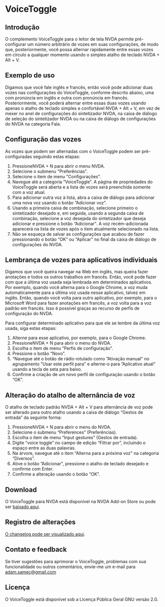 # VoiceToggle

## Introdução

O complemento VoiceToggle para o leitor de tela NVDA permite pré-configurar um número arbitrário de vozes em suas configurações, de modo que, posteriormente, você possa alternar rapidamente entre essas vozes em círculo a qualquer momento usando o simples atalho de teclado NVDA + Alt + V.

## Exemplo de uso

Digamos que você fale inglês e francês, então você pode adicionar duas vozes nas configurações do VoiceToggle, conforme descrito abaixo, uma com pronúncia em inglês e outra com pronúncia em francês. Posteriormente, você poderá alternar entre essas duas vozes usando apenas o atalho de teclado simples e confortável NVDA + Alt + V, em vez de mexer no anel de configurações do sintetizador NVDA, na caixa de diálogo de seleção do sintetizador NVDA ou na caixa de diálogo de configurações do NVDA na categoria Fala.

## Configuração das vozes

As vozes que podem ser alternadas com o VoiceToggle podem ser pré-configuradas seguindo estas etapas:

1. PressioneNVDA + N para abrir o menu NVDA.
2. Selecione o submenu "Preferências".
3. Selecione o item de menu "Configurações".
4. Navegue até a categoria “VoiceToggle”. A página de propriedades do VoiceToggle será aberta e a lista de vozes será preenchida somente com a voz atual.
5. Para adicionar outra voz à lista, abra a caixa de diálogo para adicionar uma nova voz usando o botão “Adicionar voz”.
6. Usando a primeira caixa de combinação, selecione primeiro o sintetizador desejado e, em seguida, usando a segunda caixa de combinação, selecione a voz desejada do sintetizador que deseja adicionar e pressione o botão “Adicionar". A voz recém-adicionada aparecerá na lista de vozes após o item atualmente selecionado na lista.
7. Não se esqueça de salvar as configurações que acabou de fazer pressionando o botão “OK” ou “Aplicar" no final da caixa de diálogo de configurações do NVDA.

## Lembrança de vozes para aplicativos individuais

Digamos que você queira navegar na Web em inglês, mas queira fazer anotações e todos os outros trabalhos em francês. Então, você pode fazer com que a última voz usada seja lembrada em determinados aplicativos. Por exemplo, quando você alterna para o Google Chrome, a voz muda automaticamente para a última voz usada nesse aplicativo, talvez em inglês. Então, quando você volta para outro aplicativo, por exemplo, para o Microsoft Word para fazer anotações em francês, a voz volta para a voz padrão em francês. Isso é possível graças ao recurso de perfis de configuração do NVDA.



Para configurar determinado aplicativo para que ele se lembre da última voz usada, siga estas etapas:

1. Alterne para esse aplicativo, por exemplo, para o Google Chrome.
2. PressioneNVDA + N para abrir o menu do NVDA.
3. Escolha o item de menu “Perfis de configuração".
4. Pressione o botão “Novo".
5. “Navegue até o botão de rádio rotulado como ”Ativação manual" no agrupamento ”Usar este perfil para" e alterne-o para ”Aplicativo atual" usando a tecla de seta para baixo.
6. Confirme a criação de um novo perfil de configuração usando o botão “OK”.



## Alteração do atalho de alternância de voz

O atalho de teclado padrão NVDA + Alt + V para alternância de voz pode ser alterado para outro atalho usando a caixa de diálogo “Gestos de entrada” da seguinte forma:

1. PressioneNVDA + N para abrir o menu do NVDA.
2. Selecione o submenu “Preferences” (Preferências).
3. Escolha o item de menu “Input gestures” (Gestos de entrada).
4. Digite “voice toggle” no campo de edição “Filtrar por”, incluindo o espaço entre as duas palavras.
5. Na árvore, navegue até o item “Alterna para a próxima voz" na categoria “Diversos".
6. Ative o botão ”Adicionar", pressione o atalho de teclado desejado e confirme com Enter.
7. Confirme a alteração usando o botão “OK”.



## Download

O VoiceToggle para NVDA está disponível na NVDA Add-on Store ou pode ser [baixado aqui][VoiceToggle-download].

## Registro de alterações

[O changelog pode ser visualizado aqui][changelog].

## Contato e feedback

Se tiver sugestões para aprimorar o VoiceToggle, problemas com sua funcionalidade ou outros comentários, envie-me um e-mail para [adam.samec@gmail.com](mailto:adam.samec@gmail.com)

## Licença

O VoiceToggle está disponível sob a Licença Pública Geral GNU versão 2.0.

[VoiceToggle-download]: https://files.adamsamec.cz/apps/nvda/VoiceToggle.nvda-addon
[VoiceToggle-download-nvda-2023-1]: https://files.adamsamec.cz/apps/nvda/VoiceToggle-1.4.1.nvda-addon
[changelog]: https://github.com/adamsamec/VoiceToggle/blob/main/Changelog.md